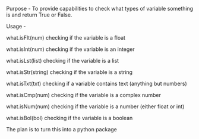 Purpose - To provide capabilities to check what types of variable something is and return True or False.




Usage -

what.isFlt(num)         checking if the variable is a float

what.isInt(num)         checking if the variable is an integer

what.isLst(list)        checking if the variable is a list

what.isStr(string)      checking if the variable is a string

what.isTxt(txt)         checking if a variable contains text (anything but numbers)

what.isCmp(num)         checking if the variable is a complex number

what.isNum(num)         checking if the variable is a number (either float or int)

what.isBol(bol)         checking if the variable is a boolean


The plan is to turn this into a python package